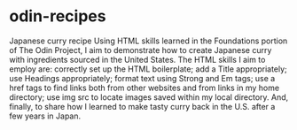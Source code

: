 # odin-recipes
Japanese curry recipe
Using HTML skills learned in the Foundations portion of The Odin Project, I aim to demonstrate how to create Japanese curry with ingredients sourced in the United States. 
The HTML skills I aim to employ are: correctly set up the HTML boilerplate; add a Title appropriately; use Headings appropriately; format text using Strong and Em tags; use a href tags to find links both from other websites and from links in my home directory; use img src to locate images saved within my local directory. And, finally, to share how I learned to make tasty curry back in the U.S. after a few years in Japan.